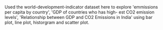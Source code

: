 Used the world-development-indicator dataset here to explore 'emmissions per capita by country', 'GDP of countries who has high-
est CO2 emission levels', 'Relationship between GDP and CO2 Emissions in India' using bar plot, line
plot, historgram and scatter plot.

